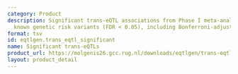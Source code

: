 ```yaml
---
category: Product
description: Significant trans-eQTL associations from Phase I meta-analysis for ~10,000
  known genetic risk variants (FDR < 0.05), including Bonferroni-adjusted p-values.
format: tsv
id: eqtlgen.trans_eqtl_significant
name: Significant trans-eQTLs
product_url: https://molgenis26.gcc.rug.nl/downloads/eqtlgen/trans-eqtl/2018-09-04-trans-eQTLsFDR0.05-CohortInfoRemoved-BonferroniAdded.txt.gz
layout: product_detail
---
```

